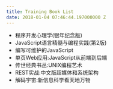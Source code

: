 ```yaml
---
title: Training Book List
date: 2018-01-04 07:46:44.197000000 Z
---
```



- 程序开发心理学(银年纪念版)
- JavaScript语言精髓与编程实践(第2版)
- 编写可维护的JavaScript
- 单页Web应用:JavaScript从前端到后端
- 传世经典书丛:UNIX编程艺术
- REST实战:中文版超媒体和系统架构
- 解码宇宙:新信息科学看天地万物